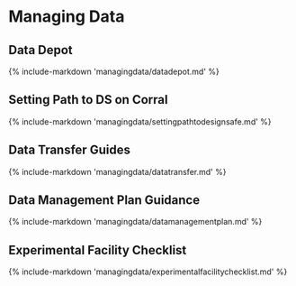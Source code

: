 # Managing Data

## Data Depot

{% include-markdown 'managingdata/datadepot.md' %}

## Setting Path to DS on Corral

{% include-markdown 'managingdata/settingpathtodesignsafe.md' %}

## Data Transfer Guides

{% include-markdown 'managingdata/datatransfer.md' %}

## Data Management Plan Guidance

{% include-markdown 'managingdata/datamanagementplan.md' %}

## Experimental Facility Checklist

{% include-markdown 'managingdata/experimentalfacilitychecklist.md' %}
